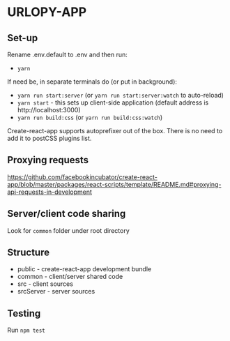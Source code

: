 # URLOPY-APP

## Set-up

Rename .env.default to .env and then run:

* `yarn`

If need be, in separate terminals do (or put in background):

* `yarn run start:server` (or `yarn run start:server:watch` to auto-reload)
* `yarn start` - this sets up client-side application (default address is http://localhost:3000)
* `yarn run build:css` (or `yarn run build:css:watch`)

Create-react-app supports autoprefixer out of the box. There is no need to add it to postCSS plugins list.
    
## Proxying requests

https://github.com/facebookincubator/create-react-app/blob/master/packages/react-scripts/template/README.md#proxying-api-requests-in-development

## Server/client code sharing

Look for `common` folder under root directory

## Structure

* public - create-react-app development bundle
* common - client/server shared code
* src - client sources
* srcServer - server sources

## Testing

Run `npm test`